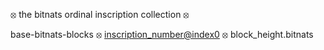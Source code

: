 ⦻ the bitnats ordinal inscription collection ⦻

base-bitnats-blocks ⦻ <inscription_number@index0> ⦻ block_height.bitnats
